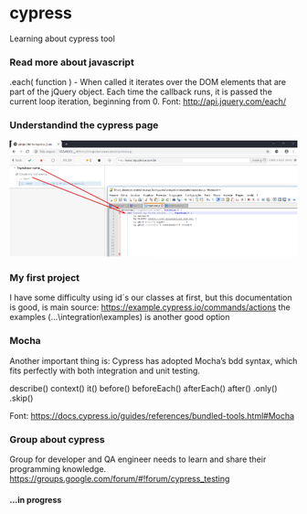 # cypress
Learning about cypress tool

### Read more about javascript
.each( function ) - When called it iterates over the DOM elements that are part of the jQuery object. Each time the callback runs, it is passed the current loop iteration, beginning from 0. Font: http://api.jquery.com/each/

### Understandind the cypress page
![example](https://github.com/andreddias/cypress/blob/master/cypress.png)

### My first project
I have some difficulty using id´s our classes at first, but this documentation is good, is main source: https://example.cypress.io/commands/actions the examples (...\integration\examples) is another good option 

### Mocha
Another important thing is: Cypress has adopted Mocha’s bdd syntax, which fits perfectly with both integration and unit testing. 

describe()
context()
it()
before()
beforeEach()
afterEach()
after()
.only()
.skip()

Font: https://docs.cypress.io/guides/references/bundled-tools.html#Mocha

### Group about cypress
Group for developer and QA engineer needs to learn and share their programming knowledge.
https://groups.google.com/forum/#!forum/cypress_testing

#### ...in progress
